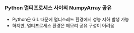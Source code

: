 
### Python 멀티프로세스 사이의 NumpyArray 공유
- Python은 GIL 때문에 멀티스레드 환경에서 성능 저하 발생 가능
- 하지만, 멀티프로세스 환경은 메모리 공유 구성이 어려움
